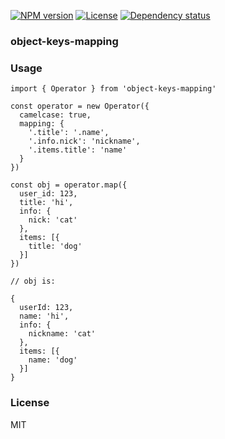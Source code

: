 
[![NPM version][npm-img]][npm-url]
[![License][license-img]][license-url]
[![Dependency status][david-img]][david-url]

### object-keys-mapping

### Usage

```
import { Operator } from 'object-keys-mapping'

const operator = new Operator({
  camelcase: true,
  mapping: {
    '.title': '.name',
    '.info.nick': 'nickname',
    '.items.title': 'name'
  }
})

const obj = operator.map({
  user_id: 123,
  title: 'hi',
  info: {
    nick: 'cat'
  },
  items: [{
    title: 'dog'
  }]
})

// obj is:

{
  userId: 123,
  name: 'hi',
  info: {
    nickname: 'cat'
  },
  items: [{
    name: 'dog'
  }]
}
```

### License
MIT

[npm-img]: https://img.shields.io/npm/v/object-keys-mapping.svg?style=flat-square
[npm-url]: https://npmjs.org/package/object-keys-mapping
[license-img]: https://img.shields.io/badge/license-MIT-green.svg?style=flat-square
[license-url]: http://opensource.org/licenses/MIT
[david-img]: https://img.shields.io/david/onebook/object-keys-mapping.svg?style=flat-square
[david-url]: https://david-dm.org/onebook/object-keys-mapping
